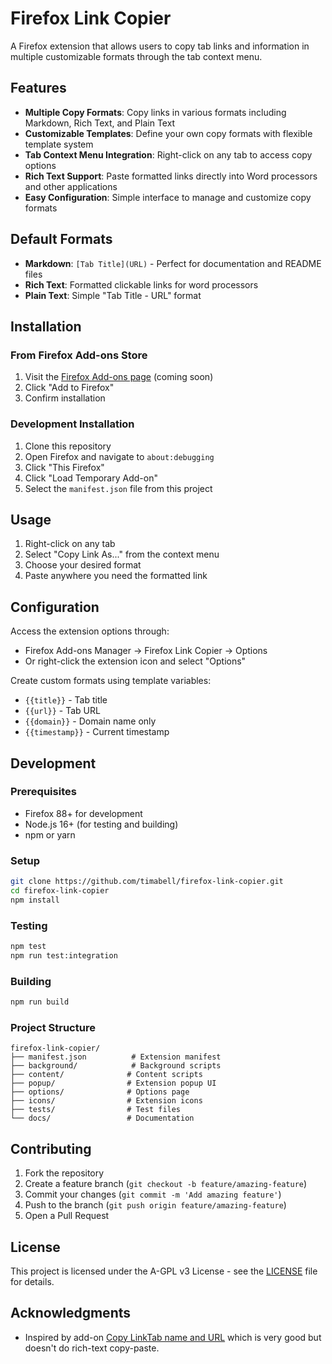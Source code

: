 # Firefox Link Copier

A Firefox extension that allows users to copy tab links and information in multiple customizable formats through the tab context menu.

## Features

- **Multiple Copy Formats**: Copy links in various formats including Markdown, Rich Text, and Plain Text
- **Customizable Templates**: Define your own copy formats with flexible template system
- **Tab Context Menu Integration**: Right-click on any tab to access copy options
- **Rich Text Support**: Paste formatted links directly into Word processors and other applications
- **Easy Configuration**: Simple interface to manage and customize copy formats

## Default Formats

- **Markdown**: `[Tab Title](URL)` - Perfect for documentation and README files
- **Rich Text**: Formatted clickable links for word processors
- **Plain Text**: Simple "Tab Title - URL" format

## Installation

### From Firefox Add-ons Store
1. Visit the [Firefox Add-ons page](https://addons.mozilla.org) (coming soon)
2. Click "Add to Firefox"
3. Confirm installation

### Development Installation
1. Clone this repository
2. Open Firefox and navigate to `about:debugging`
3. Click "This Firefox"
4. Click "Load Temporary Add-on"
5. Select the `manifest.json` file from this project

## Usage

1. Right-click on any tab
2. Select "Copy Link As..." from the context menu
3. Choose your desired format
4. Paste anywhere you need the formatted link

## Configuration

Access the extension options through:
- Firefox Add-ons Manager → Firefox Link Copier → Options
- Or right-click the extension icon and select "Options"

Create custom formats using template variables:
- `{{title}}` - Tab title
- `{{url}}` - Tab URL
- `{{domain}}` - Domain name only
- `{{timestamp}}` - Current timestamp

## Development

### Prerequisites
- Firefox 88+ for development
- Node.js 16+ (for testing and building)
- npm or yarn

### Setup
```bash
git clone https://github.com/timabell/firefox-link-copier.git
cd firefox-link-copier
npm install
```

### Testing
```bash
npm test
npm run test:integration
```

### Building
```bash
npm run build
```

### Project Structure
```
firefox-link-copier/
├── manifest.json          # Extension manifest
├── background/            # Background scripts
├── content/              # Content scripts
├── popup/                # Extension popup UI
├── options/              # Options page
├── icons/                # Extension icons
├── tests/                # Test files
└── docs/                 # Documentation
```

## Contributing

1. Fork the repository
2. Create a feature branch (`git checkout -b feature/amazing-feature`)
3. Commit your changes (`git commit -m 'Add amazing feature'`)
4. Push to the branch (`git push origin feature/amazing-feature`)
5. Open a Pull Request

## License

This project is licensed under the A-GPL v3 License - see the [LICENSE](LICENSE) file for details.

## Acknowledgments

- Inspired by add-on [Copy LinkTab name and URL](https://addons.mozilla.org/en-GB/firefox/addon/copy-linktab-name-and-url/) which is very good but doesn't do rich-text copy-paste.
